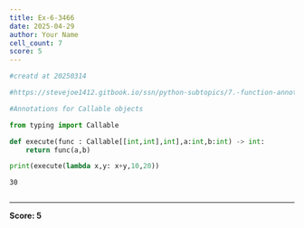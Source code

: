 ```yaml
---
title: Ex-6-3466
date: 2025-04-29
author: Your Name
cell_count: 7
score: 5
---
```


```python
#creatd at 20250314
```


```python
#https://stevejoe1412.gitbook.io/ssn/python-subtopics/7.-function-annotations
```


```python
#Annotations for Callable objects
```


```python
from typing import Callable
```


```python
def execute(func : Callable[[int,int],int],a:int,b:int) -> int:
    return func(a,b)
```


```python
print(execute(lambda x,y: x+y,10,20))
```

    30



```python

```


---
**Score: 5**
